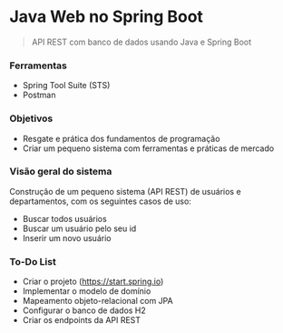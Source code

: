 # Java Web no Spring Boot

>  API REST com banco de dados usando Java e Spring Boot


### Ferramentas
- Spring Tool Suite (STS)
- Postman


### Objetivos
- Resgate e prática dos fundamentos de programação
- Criar um pequeno sistema com ferramentas e práticas de mercado


### Visão geral do sistema

Construção de um pequeno sistema (API REST) de usuários e departamentos, com os seguintes casos de uso:

- Buscar todos usuários
- Buscar um usuário pelo seu id
- Inserir um novo usuário


### To-Do List

- Criar o projeto (https://start.spring.io)
- Implementar o modelo de domínio
- Mapeamento objeto-relacional com JPA
- Configurar o banco de dados H2
- Criar os endpoints da API REST